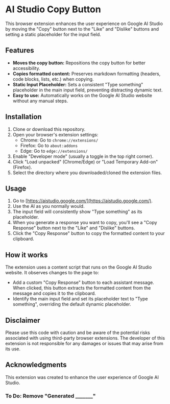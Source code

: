# AI Studio Copy Button

This browser extension enhances the user experience on Google AI Studio by moving the "Copy" button next to the "Like" and "Dislike" buttons and setting a static placeholder for the input field.

## Features

-   **Moves the copy button:** Repositions the copy button for better accessibility.
-   **Copies formatted content:** Preserves markdown formatting (headers, code blocks, lists, etc.) when copying.
-   **Static Input Placeholder:** Sets a consistent "Type something" placeholder in the main input field, preventing distracting dynamic text.
-   **Easy to use:** Automatically works on the Google AI Studio website without any manual steps.

## Installation

1.  Clone or download this repository.
2.  Open your browser's extension settings:
    *   Chrome: Go to `chrome://extensions/`
    *   Firefox: Go to `about:addons`
    *   Edge: Go to `edge://extensions/`
3.  Enable "Developer mode" (usually a toggle in the top right corner).
4.  Click "Load unpacked" (Chrome/Edge) or "Load Temporary Add-on" (Firefox).
5.  Select the directory where you downloaded/cloned the extension files.

## Usage

1.  Go to [https://aistudio.google.com/](https://aistudio.google.com/).
2.  Use the AI as you normally would.
3.  The input field will consistently show "Type something" as its placeholder.
4.  When you generate a response you want to copy, you'll see a "Copy Response" button next to the "Like" and "Dislike" buttons.
5.  Click the "Copy Response" button to copy the formatted content to your clipboard.

## How it works

The extension uses a content script that runs on the Google AI Studio website. It observes changes to the page to:
-   Add a custom "Copy Response" button to each assistant message. When clicked, this button extracts the formatted content from the message and copies it to the clipboard.
-   Identify the main input field and set its placeholder text to "Type something", overriding the default dynamic placeholder.

## Disclaimer

Please use this code with caution and be aware of the potential risks associated with using third-party browser extensions. The developer of this extension is not responsible for any damages or issues that may arise from its use.

## Acknowledgments

This extension was created to enhance the user experience of Google AI Studio.



### To Do: Remove "Generated _______"